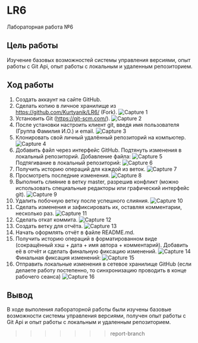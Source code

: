 # LR6
Лабораторная работа №6
## Цель работы
Изучение базовых возможностей системы управления версиями, опыт работы с Git Api, опыт работы с локальным и удаленным репозиторием.
## Ход работы
1. Создать аккаунт на сайте GitHub.
2. Сделать копию в личное хранилище из https://github.com/Kurtyanik/LR6/ (Fork).
![Capture 1](screenshots/Capture1.PNG "Копия в личное хранилище")
3. Установить Git (https://git-scm.com/).
![Capture 2](screenshots/Capture2.PNG "Установка Git")
4. После установки настроить клиент git, введя имя пользователя (Группа
Фамилия И.О.) и email.
![Capture 3](screenshots/Capture3.PNG "Настройка клиента")
5. Клонировать свой личный удалённый репозиторий на компьютер.
![Capture 4](screenshots/Capture4.PNG "Клонирование репозитория")
6. Добавить файл через интерфейс GitHub. Подтянуть изменения в
локальный репозиторий.
Добавление файла:
![Capture 5](screenshots/Capture5.PNG "Создание файла")
Подтягивание в локальный репозиторий:
![Capture 6](screenshots/Capture6.PNG "Подтягивание в локальный репозиторий")
7. Получить историю операций для каждой из веток.
![Capture 7](screenshots/Capture7.PNG "История веток")
8. Просмотреть последние изменения.
![Capture 8](screenshots/Capture8.PNG "Последнее действие")
9. Выполнить слияние в ветку master, разрешив конфликт (можно использовать специальные редакторы или графический интерфейс git).
![Capture 9](screenshots/Capture9.PNG "Слияние")
10. Удалить побочную ветку после успешного слияния.
![Capture 10](screenshots/Capture10.PNG "Удаление побочной ветки")
11. Сделать изменения и зафиксировать их, оставляя комментарии, несколько раз.
![Capture 11](screenshots/Capture11.PNG "Создание изменений")
12. Сделать откат коммита.
![Capture 12](screenshots/Capture12.PNG "Откат коммита")
13. Создать ветку для отчёта.
![Capture 13](screenshots/Capture13.PNG "Ветка для отчёта")
14. Начать оформлять отчёт в файле README.md.
15. Получить историю операций в форматированном виде (сокращённый хэш + дата + имя автора + комментарий). Добавить её в отчёт и сделать финальную фиксацию изменений.
![Capture 14](screenshots/Capture14.PNG "История")
Финальная фиксация изменений:
![Capture 15](screenshots/Capture15.PNG "Последний коммит")
16. Отправить локальные изменения в сетевое хранилище GitHub (если делаете работу постепенно, то синхронизацию проводить в конце рабочего сеанса)
![Capture 16](screenshots/Capture16.PNG "Отправка локальных изменений")
## Вывод
В ходе выполения лабораторной работы были изучены базовые возможности системы управления версиями, получен опыт работы с Git Api и опыт работы с локальным и удаленным репозиторием.
>>>>>>> report-branch
